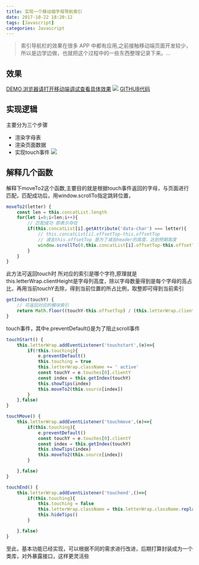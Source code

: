 ```yaml
---
title: 实现一个移动端字母导航索引
date: 2017-10-22 18:20:12
tags: [Javascript]
categories: Javascript
---
```


<!-- more -->
> 索引导航栏的效果在很多 APP 中都有应用,之前接触移动端页面开发较少，所以是边学边做，也就把这个过程中的一些东西整理记录下来。...

## 效果
[DEMO,浏览器请打开移动端调试查看具体效果](http://loadingmore.com/demo/src/html/index-slidebar/index-slidebar.html)
![](http://oq4hkch8e.bkt.clouddn.com/slideindex.gif)
[GITHUB代码](https://github.com/BiYuqi/demo/blob/master/src/html/index-slidebar/index-slidebar.html)

## 实现逻辑
主要分为三个步骤
* 渲染字母表
* 渲染页面数据
* 实现touch事件
![](http://oq4hkch8e.bkt.clouddn.com/indexslide-code.png)

## 解释几个函数
解释下moveTo2这个函数,主要目的就是根据touch事件返回的字母，与页面进行匹配，匹配成功后，用window.scrollTo指定跳转位置，
```js
moveTo2(letter) {
    const len = this.concatList.length
    for(let i=0;i<len;i++){
        // 匹配成功 即表示存在
        if(this.concatList[i].getAttribute('data-char') === letter){
            // this.concatList[i].offsetTop-this.offsetTop
            // 减去this.offsetTop 是为了减去header的高度，达到预期高度
            window.scrollTo(0,this.concatList[i].offsetTop-this.offsetTop)
        }
    }
}
```
此方法可返回touch时 所对应的索引是哪个字符,原理就是 this.letterWrap.clientHeight是字母列高度，除以字母数量得到是每个字母的高占比，再用当前touchY去除，得到当前位置的所占比例，取整即可得到当前索引
```js
getIndex(touchY) {
    // 可返回对应的模块索引
    return Math.floor((touchY-this.offsetTop) / (this.letterWrap.clientHeight / this.source.length))
}
```
touch事件，其中e.preventDefault()是为了阻止scroll事件
```js
touchStart() {
    this.letterWrap.addEventListener('touchstart',(e)=>{
        if(!this.touching){
            e.preventDefault()
            this.touching = true
            this.letterWrap.className += ' active'
            const touchY = e.touches[0].clientY
            const index = this.getIndex(touchY)
            this.showTips(index)
            this.moveTo2(this.source[index])
        }
    },false)
}

touchMove() {
    this.letterWrap.addEventListener('touchmove',(e)=>{
        if(this.touching){
            e.preventDefault()
            const touchY = e.touches[0].clientY
            const index = this.getIndex(touchY)
            this.showTips(index)
            this.moveTo2(this.source[index])
        }

    },false)
}

touchEnd() {
    this.letterWrap.addEventListener('touchend',()=>{
        if(this.touching){
            this.touching = false
            this.letterWrap.className = this.letterWrap.className.replace(/\s*active/,'')
            this.hideTips()
        }

    },false)
}
```
至此，基本功能已经实现，可以根据不同的需求进行改进，后期打算封装成为一个类库，对外暴露接口，这样更灵活些
